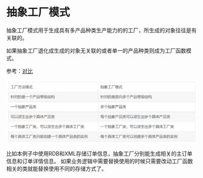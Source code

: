 # 抽象工厂模式

抽象工厂模式用于生成具有多产品种类生产能力的的工厂，所生成的对象往往是有关联的。

如果抽象工厂退化成生成的对象无关联的或者单一的产品种类则成为工厂函数模式。


参考：[对比](https://blog.csdn.net/wyxhd2008/article/details/5597975)

![对比图片](../../images/abstract-factorys-method.png)

比如本例子中使用RDB和XML存储订单信息，抽象工厂分别能生成相关的主订单信息和订单详情信息。
如果业务逻辑中需要替换使用的时候只需要改动工厂函数相关的类就能替换使用不同的存储方式了。
